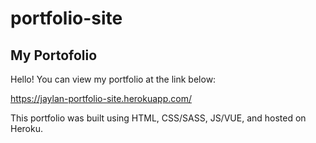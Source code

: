 # portfolio-site

## My Portofolio

Hello! You can view my portfolio at the link below:

https://jaylan-portfolio-site.herokuapp.com/

This portfolio was built using HTML, CSS/SASS, JS/VUE, and hosted on Heroku.
